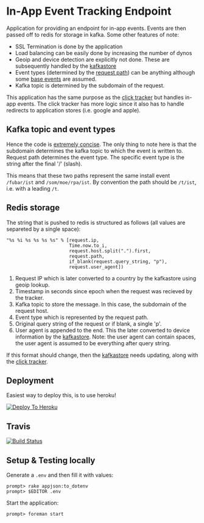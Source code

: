# In-App Event Tracking Endpoint

Application for providing an endpoint for in-app events. Events are then
passed off to redis for storage in kafka. Some other features of note:

- SSL Termination is done by the application
- Load balancing can be easily done by increasing the number of dynos
- Geoip and device detection are explicitly not done. These are subsequently
  handled by the [kafkastore](https://github.com/adtekio/kafkastore)
- Event types (determined by the [request path](https://github.com/adtekio/tracking.inapp/blob/448d1b81b921bf77896a467e15358bc6f022cc56/routes/tracking.rb#L13)) can be anything although
  some [base events](https://github.com/adtekio/analytics/blob/cd72760d899c06456163015777a6737952a52c24/lib/networks/config.rb#L3-L12) are assumed.
- Kafka topic is determined by the subdomain of the request.

This application has the same purpose as the
[click tracker](https://github.com/adtekio/tracking.clicks) but handles
in-app events. The click tracker has more logic since it also has to
handle redirects to application stores (i.e. google and apple).

## Kafka topic and event types

Hence the code is [extremely concise](https://github.com/adtekio/tracking.inapp/blob/448d1b81b921bf77896a467e15358bc6f022cc56/routes/tracking.rb#L10-L15).
The only thing to note here is that the subdomain determines the kafka topic
to which the event is written to. Request path determines the event type. The
specific event type is the string after the final '/' (slash).

This means that these two paths represent the same install
event ```/fubar/ist``` and ```/som/moe/rpa/ist```. By convention the path
should be ```/t/ist```, i.e. with a leading ```/t```.

## Redis storage

The string that is pushed to redis is structured as follows (all values
are separeted by a single space):

```
"%s %i %s %s %s %s" % [request.ip,
                       Time.now.to_i,
                       request.host.split(".").first,
                       request.path,
                       if_blank(request.query_string, "p"),
                       request.user_agent])
```

1. Request IP which is later converted to a country by the kafkastore
   using geoip lookup.
2. Timestamp in seconds since epoch when the request was recieved by the
   tracker.
3. Kafka topic to store the message. In this case, the subdomain of the request
   host.
4. Event type which is represented by the request path.
5. Original query string of the request or if blank, a single 'p'.
6. User agent is appended to the end. This the later converted to device
   information by the [kafkastore](https://github.com/adtekio/kafkastore/blob/a9e3670011c71fcc669a46e62df95d06683cae79/lib/batch_worker.rb#L27). Note: the user agent
   can contain spaces, the user agent is assumed to be everything after query
   string.

If this format should change, then the [kafkastore](https://github.com/adtekio/kafkastore/blob/a9e3670011c71fcc669a46e62df95d06683cae79/lib/batch_worker.rb#L26-L42)
needs updating, along with the [click tracker](https://github.com/adtekio/tracking.clicks/blob/985520904bf22b600edf45f21626430b1ae08d60/lib/click_handler.rb#L126).

## Deployment

Easiest way to deploy this, is to use heroku!

[![Deploy To Heroku](https://www.herokucdn.com/deploy/button.png)](https://heroku.com/deploy?template=https://github.com/adtekio/tracking.inapp)

## Travis

[![Build Status](https://travis-ci.org/adtekio/tracking.inapp.svg?branch=master)](https://travis-ci.org/adtekio/tracking.inapp)

## Setup & Testing locally

Generate a ```.env``` and then fill it with values:

    prompt> rake appjson:to_dotenv
    prompt> $EDITOR .env

Start the application:

    prompt> foreman start
